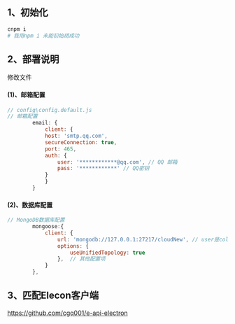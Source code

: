 ## 1、初始化
```bash
cnpm i
# 我用npm i 未能初始胡成功
```
## 2、部署说明
修改文件
#### (1)、邮箱配置
```js
// config\config.default.js
// 邮箱配置
		email: {
			client: {
			host: 'smtp.qq.com',
			secureConnection: true,
			port: 465,
			auth: {
				user: '************@qq.com', // QQ 邮箱
				pass: '************' // QQ密钥
			}
			}
		}
```
#### (2)、数据库配置
```js
// MongoDB数据库配置
        mongoose:{
            client: {
                url: 'mongodb://127.0.0.1:27217/cloudNew', // user是collection(数据库)名称
                options: {
                    useUnifiedTopology: true
                },  // 其他配置项
            }
        },
```
## 3、匹配Elecon客户端
https://github.com/cgq001/e-api-electron